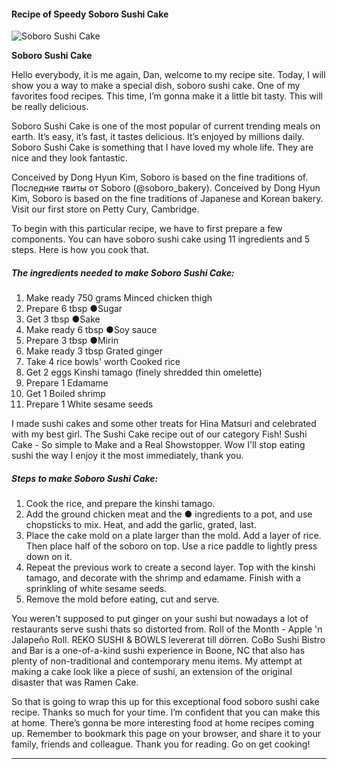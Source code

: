             

#### Recipe of Speedy Soboro Sushi Cake

![Soboro Sushi Cake](https://img-global.cpcdn.com/recipes/5721734285099008/751x532cq70/soboro-sushi-cake-recipe-main-photo.jpg)

**Soboro Sushi Cake**

Hello everybody, it is me again, Dan, welcome to my recipe site. Today, I will show you a way to make a special dish, soboro sushi cake. One of my favorites food recipes. This time, I’m gonna make it a little bit tasty. This will be really delicious.

Soboro Sushi Cake is one of the most popular of current trending meals on earth. It’s easy, it’s fast, it tastes delicious. It’s enjoyed by millions daily. Soboro Sushi Cake is something that I have loved my whole life. They are nice and they look fantastic.

Conceived by Dong Hyun Kim, Soboro is based on the fine traditions of. Последние твиты от Soboro (@soboro\_bakery). Conceived by Dong Hyun Kim, Soboro is based on the fine traditions of Japanese and Korean bakery. Visit our first store on Petty Cury, Cambridge.

To begin with this particular recipe, we have to first prepare a few components. You can have soboro sushi cake using 11 ingredients and 5 steps. Here is how you cook that.

##### The ingredients needed to make Soboro Sushi Cake:

1.  Make ready 750 grams Minced chicken thigh
2.  Prepare 6 tbsp ●Sugar
3.  Get 3 tbsp ●Sake
4.  Make ready 6 tbsp ●Soy sauce
5.  Prepare 3 tbsp ●Mirin
6.  Make ready 3 tbsp Grated ginger
7.  Take 4 rice bowls' worth Cooked rice
8.  Get 2 eggs Kinshi tamago (finely shredded thin omelette)
9.  Prepare 1 Edamame
10.  Get 1 Boiled shrimp
11.  Prepare 1 White sesame seeds

I made sushi cakes and some other treats for Hina Matsuri and celebrated with my best girl. The Sushi Cake recipe out of our category Fish! Sushi Cake - So simple to Make and a Real Showstopper. Wow I'll stop eating sushi the way I enjoy it the most immediately, thank you.

##### Steps to make Soboro Sushi Cake:

1.  Cook the rice, and prepare the kinshi tamago.
2.  Add the ground chicken meat and the ● ingredients to a pot, and use chopsticks to mix. Heat, and add the garlic, grated, last.
3.  Place the cake mold on a plate larger than the mold. Add a layer of rice. Then place half of the soboro on top. Use a rice paddle to lightly press down on it.
4.  Repeat the previous work to create a second layer. Top with the kinshi tamago, and decorate with the shrimp and edamame. Finish with a sprinkling of white sesame seeds.
5.  Remove the mold before eating, cut and serve.

You weren't supposed to put ginger on your sushi but nowadays a lot of restaurants serve sushi thats so distorted from. Roll of the Month - Apple 'n Jalapeño Roll. REKO SUSHI & BOWLS levererat till dörren. CoBo Sushi Bistro and Bar is a one-of-a-kind sushi experience in Boone, NC that also has plenty of non-traditional and contemporary menu items. My attempt at making a cake look like a piece of sushi, an extension of the original disaster that was Ramen Cake.

So that is going to wrap this up for this exceptional food soboro sushi cake recipe. Thanks so much for your time. I’m confident that you can make this at home. There’s gonna be more interesting food at home recipes coming up. Remember to bookmark this page on your browser, and share it to your family, friends and colleague. Thank you for reading. Go on get cooking!

* * *